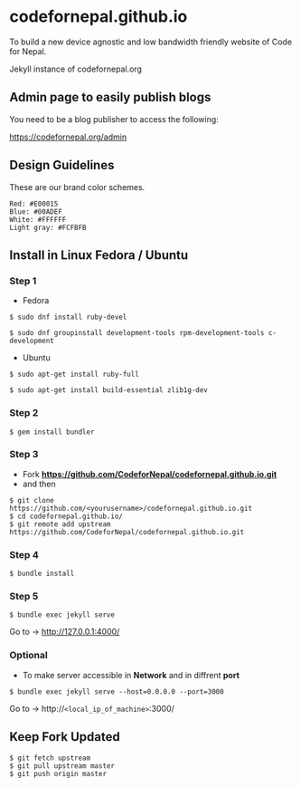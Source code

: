 # codefornepal.github.io

To build a new device agnostic and low bandwidth friendly website of Code for Nepal.

Jekyll instance of codefornepal.org

## Admin page to easily publish blogs

You need to be a blog publisher to access the following:

https://codefornepal.org/admin



## Design Guidelines

These are our brand color schemes.
```
Red: #E00015
Blue: #00ADEF
White: #FFFFFF 
Light gray: #FCFBFB
```

## Install in Linux Fedora / Ubuntu  

### Step 1

- Fedora

```console
$ sudo dnf install ruby-devel
```

```console
$ sudo dnf groupinstall development-tools rpm-development-tools c-development
```

- Ubuntu

```console
$ sudo apt-get install ruby-full
```

```console
$ sudo apt-get install build-essential zlib1g-dev
```

### Step 2

```console
$ gem install bundler
```

### Step 3

- Fork **https://github.com/CodeforNepal/codefornepal.github.io.git**
- and then
```console
$ git clone https://github.com/<yourusername>/codefornepal.github.io.git
$ cd codefornepal.github.io/
$ git remote add upstream https://github.com/CodeforNepal/codefornepal.github.io.git 
```

### Step 4

```console
$ bundle install
```

### Step 5

```console
$ bundle exec jekyll serve
```
Go to -> http://127.0.0.1:4000/

### Optional

- To make server accessible in **Network** and in diffrent **port**

```console
$ bundle exec jekyll serve --host=0.0.0.0 --port=3000
```
Go to -> http://`<local_ip_of_machine>`:3000/

## Keep Fork Updated 

```console
$ git fetch upstream 
$ git pull upstream master
$ git push origin master 
```



